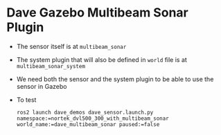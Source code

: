 # Dave Gazebo Multibeam Sonar Plugin

- The sensor itself is at `multibeam_sonar`
- The system plugin that will also be defined in `world` file is at `multibeam_sonar_system`
- We need both the sensor and the system plugin to be able to use the sensor in Gazebo

- To test
  ```
  ros2 launch dave_demos dave_sensor.launch.py namespace:=nortek_dvl500_300_with_multibeam_sonar world_name:=dave_multibeam_sonar paused:=false
  ```